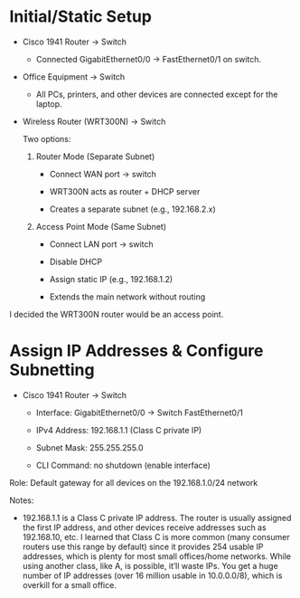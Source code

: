 # Initial/Static Setup

- Cisco 1941 Router → Switch
    - Connected GigabitEthernet0/0 → FastEthernet0/1 on switch.

- Office Equipment → Switch
    - All PCs, printers, and other devices are connected except for the laptop.

- Wireless Router (WRT300N) → Switch

    Two options:

  1. Router Mode (Separate Subnet)

        - Connect WAN port → switch

        - WRT300N acts as router + DHCP server

        - Creates a separate subnet (e.g., 192.168.2.x)

    2. Access Point Mode (Same Subnet) 

        - Connect LAN port → switch

       - Disable DHCP
    
       - Assign static IP (e.g., 192.168.1.2)

       - Extends the main network without routing

I decided the WRT300N router would be an access point. 

# Assign IP Addresses & Configure Subnetting

- Cisco 1941 Router → Switch

    - Interface: GigabitEthernet0/0 → Switch FastEthernet0/1

    - IPv4 Address: 192.168.1.1 (Class C private IP)

    - Subnet Mask: 255.255.255.0

    - CLI Command: no shutdown (enable interface)

Role: Default gateway for all devices on the 192.168.1.0/24 network

Notes: 
- 192.168.1.1 is a Class C private IP address. The router is usually assigned the first IP address, and other devices receive addresses such as 192.168.10, etc. I learned that Class C is more common (many consumer routers use this range by default) since it provides 254 usable IP addresses, which is plenty for most small offices/home networks. While using another class, like A, is possible, it’ll waste IPs. You get a huge number of IP addresses (over 16 million usable in 10.0.0.0/8), which is overkill for a small office.
